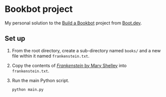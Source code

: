 # Bookbot project

My personal solution to the [Build a Bookbot](https://www.boot.dev/courses/build-bookbot) project from [Boot.dev](https://www.boot.dev/tracks/backend).

## Set up

1. From the root directory, create a sub-directory named `books/` and a new file within it named `frankenstein.txt`.
2. Copy the contents of [*Frankenstein* by Mary Shelley](https://raw.githubusercontent.com/asweigart/codebreaker/master/frankenstein.txt) into `frankenstein.txt`.
3. Run the main Python script.

    ```python
    python main.py
    ```
